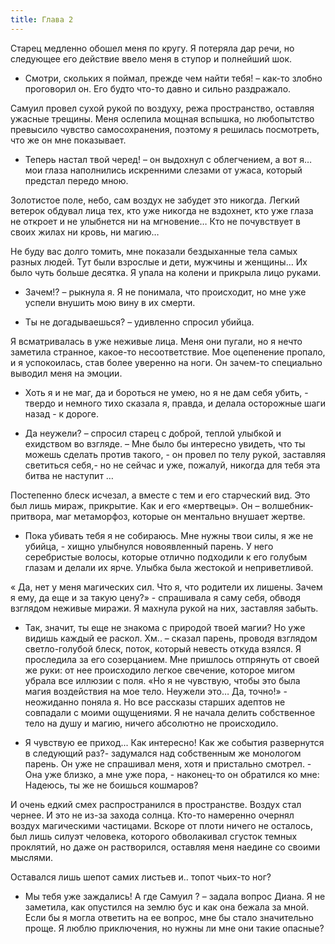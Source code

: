 ```yaml
---
title: Глава 2
---
```


Старец медленно обошел меня по кругу. Я потеряла дар речи, но следующее его действие ввело меня в ступор и полнейший шок.

- Смотри, скольких я поймал, прежде чем найти тебя! – как-то злобно проговорил он. Его будто что-то давно и сильно раздражало.

Самуил провел сухой рукой по воздуху, режа пространство, оставляя ужасные трещины. Меня ослепила мощная вспышка, но любопытство превысило чувство самосохранения, поэтому я решилась посмотреть, что же он мне показывает. 

- Теперь настал твой черед! – он выдохнул с облегчением, а вот я… мои глаза наполнились искренними слезами от ужаса, который предстал передо мною.

Золотистое поле, небо, сам воздух не забудет это никогда. Легкий ветерок обдувал лица тех, кто уже никогда не вздохнет, кто уже глаза не откроет и не улыбнется ни на мгновение… Кто не почувствует в своих жилах ни кровь, ни магию…

Не буду вас долго томить, мне показали бездыханные тела самых разных людей. Тут были взрослые и дети, мужчины и женщины… Их было чуть больше десятка. Я упала на колени и прикрыла лицо руками.

- Зачем!? – рыкнула я. Я не понимала, что происходит, но мне уже успели внушить мою вину в их смерти.

- Ты не догадываешься? – удивленно спросил убийца.

Я всматривалась в уже неживые лица. Меня они пугали, но я нечто заметила странное, какое-то несоответствие. Мое оцепенение пропало, и я успокоилась, став более уверенно на ноги. Он зачем-то специально выводил меня на эмоции. 

- Хоть я и не маг, да и бороться не умею, но я не дам себя убить, - твердо и немного тихо сказала я, правда, и делала осторожные шаги назад - к дороге.

- Да неужели? – спросил старец с доброй, теплой улыбкой и ехидством во взгляде. – Мне было бы интересно увидеть, что ты можешь сделать против такого, - он провел по телу рукой, заставляя светиться себя,- но не сейчас и уже, пожалуй, никогда для тебя эта битва не наступит …

Постепенно блеск исчезал, а вместе с тем и его старческий вид. Это был лишь мираж, прикрытие. Как и его «мертвецы». Он – волшебник-притвора, маг метаморфоз, которые он ментально внушает жертве.

- Пока убивать тебя я не собираюсь. Мне нужны твои силы, я же не убийца, - хищно улыбнулся новоявленный парень. У него серебристые волосы, которые отлично подходили к его голубым глазам и делали их ярче. Улыбка была жестокой и неприветливой. 

« Да, нет у меня магических сил. Что я, что родители их лишены. Зачем я ему, да еще и за такую цену?» - спрашивала я саму себя, обводя взглядом неживые миражи. Я махнула рукой на них, заставляя забыть.

- Так, значит, ты еще не знакома с природой твоей магии? Но уже видишь каждый ее раскол. Хм.. – сказал парень, проводя взглядом светло-голубой блеск, поток, который невесть откуда взялся. Я проследила за его созерцанием. Мне пришлось отпрянуть от своей же руки: от нее происходило легкое свечение, которое мигом убрала все иллюзии с поля.  «Но я не чувствую, чтобы это была магия воздействия на мое тело. Неужели это… Да, точно!» - неожиданно поняла я. Но все рассказы старших адептов не совпадали с моими ощущениями. Я не начала делить собственное тело на душу и магию, ничего абсолютно не происходило.

- Я чувствую ее приход... Как интересно! Как же события развернутся в следующий раз?- задумался над собственным же монологом парень. Он уже не спрашивал меня, хотя и пристально смотрел. -  Она уже близко, а мне уже пора, - наконец-то он обратился ко мне: Надеюсь, ты же не боишься кошмаров?

И очень едкий смех распространился в пространстве. Воздух стал чернее. И это не из-за захода солнца. Кто-то намеренно очернял воздух магическими частицами. Вскоре от плоти ничего не осталось, был лишь силуэт человека, которого обволакивал сгусток темных проклятий, но даже он растворился, оставляя меня наедине со своими мыслями.

Оставался лишь шепот самих листьев и.. топот чьих-то ног? 

- Мы тебя уже заждались! А где Самуил ? – задала вопрос Диана. Я не заметила, как опустился на землю бус и как она бежала за мной. Если бы я могла ответить на ее вопрос, мне бы стало значительно проще. Я люблю приключения, но нужны ли мне они такие опасные?
